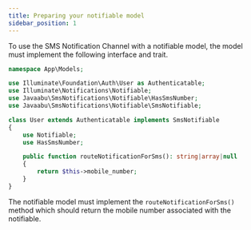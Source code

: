 ```yaml
---
title: Preparing your notifiable model
sidebar_position: 1
---
```


To use the SMS Notification Channel with a notifiable model, the model must implement the following interface and trait.

```php
namespace App\Models;

use Illuminate\Foundation\Auth\User as Authenticatable;
use Illuminate\Notifications\Notifiable;
use Javaabu\SmsNotifications\Notifiable\HasSmsNumber;
use Javaabu\SmsNotifications\Notifiable\SmsNotifiable;

class User extends Authenticatable implements SmsNotifiable
{
    use Notifiable;
    use HasSmsNumber;

    public function routeNotificationForSms(): string|array|null
    {
        return $this->mobile_number;
    }
}
```

The notifiable model must implement the `routeNotificationForSms()` method which should return the mobile number associated with the notifiable.
